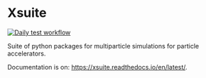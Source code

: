 # Xsuite 

[![Daily test workflow](https://github.com/xsuite/xsuite/actions/workflows/cron_test_gh.yaml/badge.svg)](https://github.com/xsuite/xsuite/actions/workflows/cron_test_gh.yaml)

Suite of python packages for multiparticle simulations for particle accelerators.

Documentation is on: https://xsuite.readthedocs.io/en/latest/.
